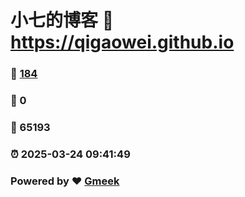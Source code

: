# 小七的博客 :link: https://qigaowei.github.io 
### :page_facing_up: [184](https://qigaowei.github.io/tag.html) 
### :speech_balloon: 0 
### :hibiscus: 65193 
### :alarm_clock: 2025-03-24 09:41:49 
### Powered by :heart: [Gmeek](https://github.com/Meekdai/Gmeek)
